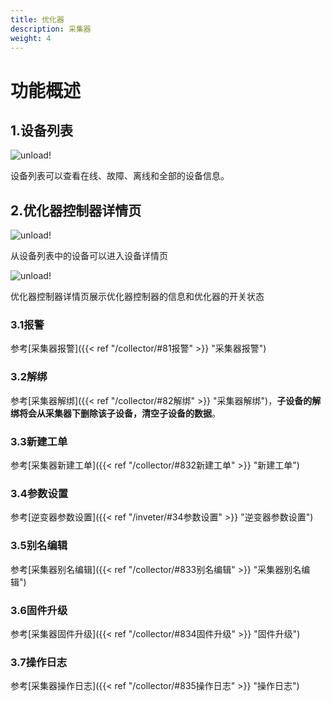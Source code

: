 ```yaml
---
title: 优化器
description: 采集器
weight: 4
---
```


# 功能概述

## 1.设备列表

![unload!](/../../zh/photo/docs/device/optimizer/device-list.png)

设备列表可以查看在线、故障、离线和全部的设备信息。

## 2.优化器控制器详情页

![unload!](/../../zh/photo/docs/device/optimizer/detail-enter.png)

从设备列表中的设备可以进入设备详情页

![unload!](/../../zh/photo/docs/device/optimizer/detail.png)

优化器控制器详情页展示优化器控制器的信息和优化器的开关状态

### 3.1报警

参考[采集器报警]({{< ref "/collector/#81报警" >}} "采集器报警")

### 3.2解绑

参考[采集器解绑]({{< ref "/collector/#82解绑" >}} "采集器解绑")，**子设备的解绑将会从采集器下删除该子设备，清空子设备的数据**。

### 3.3新建工单

参考[采集器新建工单]({{< ref "/collector/#832新建工单" >}} "新建工单")

### 3.4参数设置

参考[逆变器参数设置]({{< ref "/inveter/#34参数设置" >}} "逆变器参数设置")

### 3.5别名编辑

参考[采集器别名编辑]({{< ref "/collector/#833别名编辑" >}} "采集器别名编辑")

### 3.6固件升级

参考[采集器固件升级]({{< ref "/collector/#834固件升级" >}} "固件升级")

### 3.7操作日志

参考[采集器操作日志]({{< ref "/collector/#835操作日志" >}} "操作日志")
